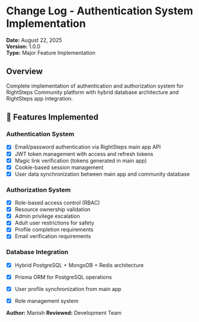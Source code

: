 # Change Log - Authentication System Implementation
**Date:** August 22, 2025  
**Version:** 1.0.0  
**Type:** Major Feature Implementation  

## Overview
Complete implementation of authentication and authorization system for RightSteps Community platform with hybrid database architecture and RightSteps app integration.

## 🎯 Features Implemented

### Authentication System
- [x] Email/password authentication via RightSteps main app API
- [x] JWT token management with access and refresh tokens
- [x] Magic link verification (tokens generated in main app)
- [x] Cookie-based session management
- [x] User data synchronization between main app and community database

### Authorization System
- [x] Role-based access control (RBAC)
- [x] Resource ownership validation
- [x] Admin privilege escalation
- [x] Adult user restrictions for safety
- [x] Profile completion requirements
- [x] Email verification requirements

### Database Integration
- [x] Hybrid PostgreSQL + MongoDB + Redis architecture
- [x] Prisma ORM for PostgreSQL operations
- [x] User profile synchronization from main app
- [x] Role management system


**Author:** Manish 
**Reviewed:** Development Team  